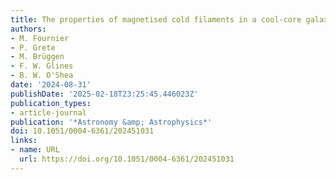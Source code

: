 ```yaml
---
title: The properties of magnetised cold filaments in a cool-core galaxy cluster
authors:
- M. Fournier
- P. Grete
- M. Brüggen
- F. W. Glines
- B. W. O'Shea
date: '2024-08-31'
publishDate: '2025-02-18T23:25:45.446023Z'
publication_types:
- article-journal
publication: '*Astronomy &amp; Astrophysics*'
doi: 10.1051/0004-6361/202451031
links:
- name: URL
  url: https://doi.org/10.1051/0004-6361/202451031
---
```

